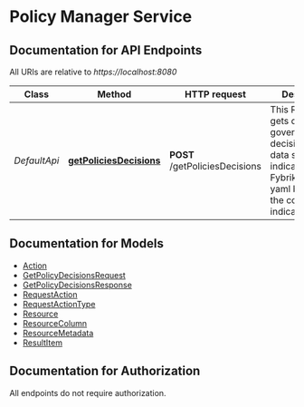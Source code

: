 # Policy Manager Service

<a name="documentation-for-api-endpoints"></a>
## Documentation for API Endpoints

All URIs are relative to *https://localhost:8080*

Class | Method | HTTP request | Description
------------ | ------------- | ------------- | -------------
*DefaultApi* | [**getPoliciesDecisions**](Apis/DefaultApi.md#getpoliciesdecisions) | **POST** /getPoliciesDecisions | This REST API gets data governance decisions for the data sets indicated in FybrikApplication yaml based on the context indicated


<a name="documentation-for-models"></a>
## Documentation for Models

 - [Action](Models/Action.md)
 - [GetPolicyDecisionsRequest](Models/GetPolicyDecisionsRequest.md)
 - [GetPolicyDecisionsResponse](Models/GetPolicyDecisionsResponse.md)
 - [RequestAction](Models/RequestAction.md)
 - [RequestActionType](Models/RequestActionType.md)
 - [Resource](Models/Resource.md)
 - [ResourceColumn](Models/ResourceColumn.md)
 - [ResourceMetadata](Models/ResourceMetadata.md)
 - [ResultItem](Models/ResultItem.md)


<a name="documentation-for-authorization"></a>
## Documentation for Authorization

All endpoints do not require authorization.
